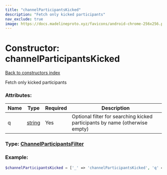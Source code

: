 ```yaml
---
title: "channelParticipantsKicked"
description: "Fetch only kicked participants"
nav_exclude: true
image: https://docs.madelineproto.xyz/favicons/android-chrome-256x256.png
---
```

# Constructor: channelParticipantsKicked  
[Back to constructors index](/API_docs/constructors/index.md)



Fetch only kicked participants

### Attributes:

| Name     |    Type       | Required | Description |
|----------|---------------|----------|-------------|
|q|[string](/API_docs/types/string.md) | Yes|Optional filter for searching kicked participants by name (otherwise empty)|



### Type: [ChannelParticipantsFilter](/API_docs/types/ChannelParticipantsFilter.md)


### Example:

```php
$channelParticipantsKicked = ['_' => 'channelParticipantsKicked', 'q' => 'string'];
```  
